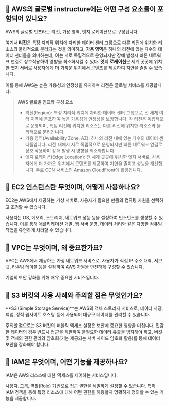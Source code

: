 ## 💭 AWS의 글로벌 instructure에는 어떤 구성 요소들이 포함되어 있나요?

AWS의 글로벌 인프라는 리전, 가용 영역, 엣지 로케이션으로 구성됩니다.

여기서 **리전**은 특정 지리적 위치에 자리한 데이터 센터 그룹으로 다른 리전에 위치한 리소스와 물리적으로 분리되는 것을 의미하고, **가용 영역**은 하나의 리전에 있는 다수의 데이터 센터들을 의미하는데, 이는 서로 독립적으로 운영되지만 장애 발생시 빠른 네트워크 연결로 상호작용하여 영향을 최소화시킬 수 있다. **엣지 로케이션**은 세계 곳곳에 위치한 엣지 서버로 사용자에게 더 가까운 위치에서 콘텐츠를 제공하여 지연을 줄일 수 있습니다.

이를 통해 AWS는 높은 가용성과 안정성을 유지하며 리전은 글로벌 서비스를 제공합니다.

> **AWS 글로벌 인프라 구성 요소**
>
> - 리전(Region): 특정 지리적 위치에 자리한 데이터 센터 그룹으로, 전 세계 여러 지역에 분포하여 높은 가용성과 안정성을 보장합니다. 각 리전은 독립적으로 운영되며, 특정 리전에 위치한 리소스는 다른 리전에 위치한 리소스와 물리적으로 분리됩니다.
> - 가용 영역(Availability Zone, AZ): 하나의 리전 내에 있는 다수의 데이터 센터들입니다. 리전 내에서 서로 독립적으로 운영되지만 빠른 네트워크 연결로 상호 작용하며 장애 발생 시 영향을 최소화합니다.
> - 엣지 로케이션(Edge Location): 전 세계 곳곳에 위치한 엣지 서버로, 사용자에게 더 가까운 위치에서 콘텐츠를 제공하여 지연을 줄이고 성능을 개선합니다. 주로 CDN 서비스인 Amazon CloudFront에 활용됩니다.

## 💭 EC2 인스턴스란 무엇이며, 어떻게 사용하나요?

EC2는 AWS에서 제공하는 가상 서버로, 사용자가 필요한 만큼의 컴퓨팅 자원을 선택하고 조정할 수 있습니다.

사용자는 OS, 메모리, 스토리지, 네트워크 성능 등을 설정하여 인스턴스를 생성할 수 있습니다. 이를 통해 애플리케이션 개발, 웹 서버 운영, 데이터 처리와 같은 다양한 컴퓨팅 작업을 유연하게 처리할 수 있습니다.

## 💭 VPC는 무엇이며, 왜 중요한가요?

VPC는 AWS에서 제공하는 가상 네트워크 서비스로, 사용자가 직접 IP 주소 대역, 서브넷, 라우팅 테이블 등을 설정하여 AWS 자원을 안전하게 구성할 수 있습니다.

기업의 보안 강화를 위해 매우 중요한 서비스입니다.

## 💭 S3 버킷의 사용 사례와 주의할 점은 무엇인가요?

**S3 (Simple Storage Service)**는 AWS의 객체 스토리지 서비스로, 데이터 저장, 백업, 정적 웹사이트 호스팅 등에 사용되어 대규모 데이터를 관리할 수 있습니다.

주의할 점으로는 S3 버킷의 퍼블릭 액세스 설정은 보안에 중요한 영향을 미칩니다. 민감한 데이터의 경우 반드시 접근을 제한하여 불필요한 데이터 유출을 방지해야 하고, 버킷 및 객체의 권한 관리와 암호화(기본 제공되는 서버 사이드 암호화 활용)를 통해 데이터 보안을 강화해야 합니다.

## 💭 IAM은 무엇이며, 어떤 기능을 제공하나요?

IAM은 AWS 리소스에 대한 액세스를 제어하는 서비스입니다.

사용자, 그룹, 역할(Role) 기반으로 접근 권한을 세밀하게 설정할 수 있습니다. 특히 IAM 정책을 통해 특정 리소스에 대해 어떤 권한을 허용할지 명확하게 정의할 수 있는 기능을 제공합니다.
